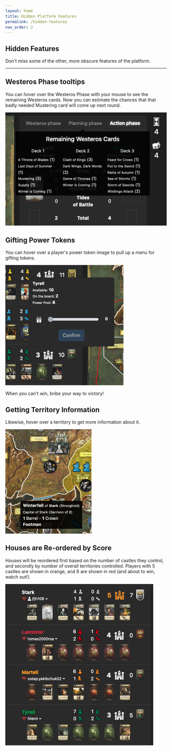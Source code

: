 ```yaml
---
layout: home
title: Hidden Platform Features
permalink: /hidden-features
nav_order: 2
---
```


## Hidden Features
Don't miss some of the other, more obscure features of the platform.

---

## Westeros Phase tooltips

You can hover over the Westeros Phase with your mouse to see the remaining Westeros cards. Now you can estimate the chances that that badly needed Mustering card will come up next round.

![Map](/assets/img/westeros_tooltips.png)


## Gifting Power Tokens

You can hover over a player's power token image to pull up a menu for gifting tokens.

![Map](/assets/img/gifting.png)

When you can't win, bribe your way to victory!

## Getting Territory Information

Likewise, hover over a territory to get more information about it.

![Map](/assets/img/region.png)

## Houses are Re-ordered by Score

Houses will be reordered first based on the number of castles they control, and secondly by number of overall territories controlled. Players with 5 castles are shown in orange, and 6 are shown in red (and about to win, watch out!).

![Map](/assets/img/house_order.png)
